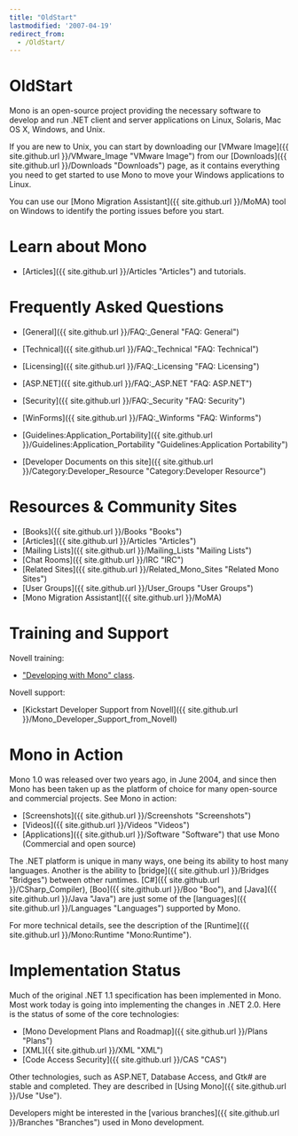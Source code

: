 ```yaml
---
title: "OldStart"
lastmodified: '2007-04-19'
redirect_from:
  - /OldStart/
---
```


OldStart
========

 Mono is an open-source project providing the necessary software to develop and run .NET client and server applications on Linux, Solaris, Mac OS X, Windows, and Unix.

If you are new to Unix, you can start by downloading our [VMware Image]({{ site.github.url }}/VMware_Image "VMware Image") from our [Downloads]({{ site.github.url }}/Downloads "Downloads") page, as it contains everything you need to get started to use Mono to move your Windows applications to Linux.

You can use our [Mono Migration Assistant]({{ site.github.url }}/MoMA) tool on Windows to identify the porting issues before you start.

Learn about Mono
================

-   [Articles]({{ site.github.url }}/Articles "Articles") and tutorials.

Frequently Asked Questions
==========================

-   [General]({{ site.github.url }}/FAQ:_General "FAQ: General")
-   [Technical]({{ site.github.url }}/FAQ:_Technical "FAQ: Technical")
-   [Licensing]({{ site.github.url }}/FAQ:_Licensing "FAQ: Licensing")
-   [ASP.NET]({{ site.github.url }}/FAQ:_ASP.NET "FAQ: ASP.NET")
-   [Security]({{ site.github.url }}/FAQ:_Security "FAQ: Security")
-   [WinForms]({{ site.github.url }}/FAQ:_Winforms "FAQ: Winforms")

-   [Guidelines:Application\_Portability]({{ site.github.url }}/Guidelines:Application_Portability "Guidelines:Application Portability")
-   [Developer Documents on this site]({{ site.github.url }}/Category:Developer_Resource "Category:Developer Resource")

Resources & Community Sites
===========================

-   [Books]({{ site.github.url }}/Books "Books")
-   [Articles]({{ site.github.url }}/Articles "Articles")
-   [Mailing Lists]({{ site.github.url }}/Mailing_Lists "Mailing Lists")
-   [Chat Rooms]({{ site.github.url }}/IRC "IRC")
-   [Related Sites]({{ site.github.url }}/Related_Mono_Sites "Related Mono Sites")
-   [User Groups]({{ site.github.url }}/User_Groups "User Groups")
-   [Mono Migration Assistant]({{ site.github.url }}/MoMA)

Training and Support
====================

Novell training:

-   ["Developing with Mono" class](http://developer.novell.com/wiki/index.php/Developing_with_Mono).

Novell support:

-   [Kickstart Developer Support from Novell]({{ site.github.url }}/Mono_Developer_Support_from_Novell)

Mono in Action
==============

Mono 1.0 was released over two years ago, in June 2004, and since then Mono has been taken up as the platform of choice for many open-source and commercial projects. See Mono in action:

-   [Screenshots]({{ site.github.url }}/Screenshots "Screenshots")
-   [Videos]({{ site.github.url }}/Videos "Videos")
-   [Applications]({{ site.github.url }}/Software "Software") that use Mono (Commercial and open source)

The .NET platform is unique in many ways, one being its ability to host many languages. Another is the ability to [bridge]({{ site.github.url }}/Bridges "Bridges") between other runtimes. [C\#]({{ site.github.url }}/CSharp_Compiler), [Boo]({{ site.github.url }}/Boo "Boo"), and [Java]({{ site.github.url }}/Java "Java") are just some of the [languages]({{ site.github.url }}/Languages "Languages") supported by Mono.

For more technical details, see the description of the [Runtime]({{ site.github.url }}/Mono:Runtime "Mono:Runtime").

Implementation Status
=====================

Much of the original .NET 1.1 specification has been implemented in Mono. Most work today is going into implementing the changes in .NET 2.0. Here is the status of some of the core technologies:

-   [Mono Development Plans and Roadmap]({{ site.github.url }}/Plans "Plans")
-   [XML]({{ site.github.url }}/XML "XML")
-   [Code Access Security]({{ site.github.url }}/CAS "CAS")

Other technologies, such as ASP.NET, Database Access, and Gtk\# are stable and completed. They are described in [Using Mono]({{ site.github.url }}/Use "Use").

Developers might be interested in the [various branches]({{ site.github.url }}/Branches "Branches") used in Mono development.


